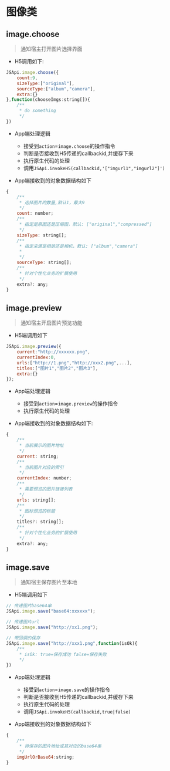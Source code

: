 # 图像类

## image.choose

> 通知宿主打开图片选择界面

* H5调用如下:

```js
JSApi.image.choose({
	count:9,
	sizeType:["original"],
	sourceType:["album","camera"],
	extra:{}
},function(chooseImgs:string[]){
	/**
	 * do something
	 */
})
```

* App端处理逻辑

	* 接受到`action`=`image.choose`的操作指令
	* 判断是否接收到H5传递的callbackid,并缓存下来
	* 执行原生代码的处理
	* 调用`JSApi.invokeH5(callbackid,'["imgurl1","imgurl2"]')`

* App端接收到的对象数据结构如下

```js
{
	/**
	 * 选择图片的数量,默认1，最大9
	 */
	count: number;
	/**
	 * 指定是原图还是压缩图，默认: ["original","compressed"]
	 */
	sizeType: string[];
	/**
	 * 指定来源是相册还是相机，默认: ["album","camera"]
	 *
	 */
	sourceType: string[];
	/**
	 * 针对个性化业务的扩展使用
	 */
	extra?: any;
}
```


## image.preview

> 通知宿主开启图片预览功能

* H5端调用如下

```js
JSApi.image.preview({
	current:"http://xxxxxx.png",
	currentIndex:0,
	urls:["http://1.png","http://xxx2.png",...],
	titles:["图片1","图片2","图片3"],
	extra:{}
});
```

* App端处理逻辑

	* 接受到`action`=`image.preview`的操作指令
	* 执行原生代码的处理

* App端接收到的对象数据结构如下:

```js
{
	/**
	 * 当前展示的图片地址
	 */
	current: string;
	/**
	 * 当前图片对应的索引
	 */
	currentIndex: number;
	/**
	 * 需要预览的图片链接列表
	 */
	urls: string[];
	/**
	 * 图标预览的标题
	 */
	titles?: string[];
	/**
	 * 针对个性化业务的扩展使用
	 */
	extra?: any;
}
```

## image.save

> 通知宿主保存图片至本地

* H5端调用如下

```js
// 传递图片base64串
JSApi.image.save("base64:xxxxxx");

// 传递图片url
JSApi.image.save("http://xx1.png");

// 带回调的保存
JSApi.image.save("http://xxx1.png",function(isOk){
	/**
	 * isOk: true=保存成功 false=保存失败
	 */
})

```

* App端处理逻辑

	* 接受到`action`=`image.save`的操作指令
	* 判断是否接收到H5传递的callbackid,并缓存下来
	* 执行原生代码的处理
	* 调用`JSApi.invokeH5(callbackid,true|false)`

* App端接收到的对象数据结构如下

```js
{
	/**
	 * 待保存的图片地址或其对应的base64串
	 */
	imgUrlOrBase64:string;
}
```